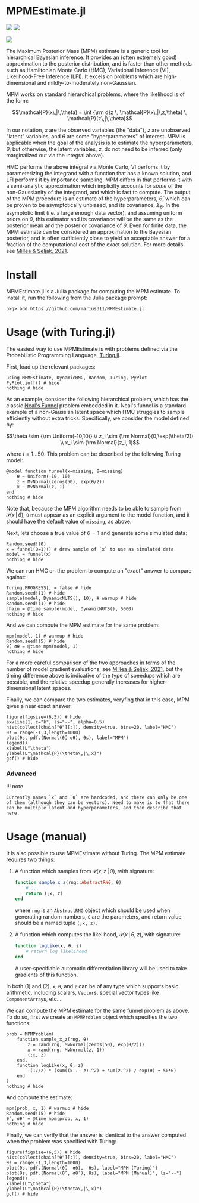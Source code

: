 # MPMEstimate.jl

[![](https://img.shields.io/badge/documentation-latest-blue.svg)](https://cosmicmar.com/MPMEstimate.jl/latest) [![](https://img.shields.io/badge/source-github-blue)](https://github.com/marius311/MPMEstimate.jl)

[![](https://github.com/marius311/MPMEstimate.jl/actions/workflows/docs.yml/badge.svg)](https://github.com/marius311/MPMEstimate.jl/actions/workflows/docs.yml)

The Maximum Posterior Mass (MPM) estimate is a generic tool for hierarchical Bayesian inference. It provides an (often extremely good) approximation to the posterior distribution, and is faster than other methods such as Hamiltonian Monte Carlo (HMC), Variational Inference (VI), Likelihood-Free Inference (LFI). It excels on problems which are high-dimensional and mildly-to-moderately non-Gaussian. 

MPM works on standard hierarchical problems, where the likelihood is of the form:

```math
\mathcal{P}(x\,|\,\theta) = \int {\rm d}z \, \mathcal{P}(x\,|\,z,\theta) \, \mathcal{P}(z\,|\,\theta)
```

In our notation, $x$ are the observed variables (the "data"), $z$ are unobserved "latent" variables, and $\theta$ are some "hyperparameters" of interest. MPM is applicable when the goal of the analysis is to estimate the hyperparameters, $\theta$, but otherwise, the latent variables, $z$, do not need to be inferred (only marginalized out via the integral above).

HMC performs the above integral via Monte Carlo, VI perfoms it by parameterizing the integrand with a function that has a known solution, and LFI performs it by importance sampling. MPM differs in that performs it with a semi-analytic approximation which implicilty accounts for *some* of the non-Gaussianity of the integrand, and which is fast to compute. The output of the MPM procedure is an estimate of the hyperparameters, $\hat \theta$, which can be proven to be asymptotically unbiased, and its covariance, $\Sigma_\theta$. In the asymptotic limit (i.e. a large enough data vector), and assuming uniform priors on $\theta$, this estimator and its covariance will be the same as the posterior mean and the posterior covariance of $\theta$. Even for finite data, the MPM estimate can be considered an approximation to the Bayesian posterior, and is often sufficiently close to yield an acceptable answer for a fraction of the computational cost of the exact solution. For more details see [Millea & Seljak, 2021](http://arxiv.org/inprep).

# Install

MPMEstimate.jl is a Julia package for computing the MPM estimate. To install it, run the following from the Julia package prompt:

```
pkg> add https://github.com/marius311/MPMEstimate.jl
```

# Usage (with Turing.jl)

The easiest way to use MPMEstimate is with problems defined via the Probabilistic Programming Language, [Turing.jl](https://turing.ml/stable/).

First, load up the relevant packages:

```@example 1
using MPMEstimate, DynamicHMC, Random, Turing, PyPlot
PyPlot.ioff() # hide
nothing # hide
```

As an example, consider the following hierarchical problem, which has the classic [Neal's Funnel](https://mc-stan.org/docs/2_18/stan-users-guide/reparameterization-section.html) problem embedded in it. Neal's funnel is a standard example of a non-Gaussian latent space which HMC struggles to sample efficiently without extra tricks. Specifically, we consider the model defined by:

```math
\theta \sim {\rm Uniform(-10,10)} \\ 
z_i \sim {\rm Normal}(0,\exp(\theta/2)) \\ 
x_i \sim {\rm Normal}(z_i, 1)
```

where $i=1...50$. This problem can be described by the following Turing model:
```@example 1
@model function funnel(x=missing; θ=missing)
    θ ~ Uniform(-10, 10)
    z ~ MvNormal(zeros(50), exp(θ/2))
    x ~ MvNormal(z, 1)
end
nothing # hide
```

Note that, because the MPM algorithm needs to be able to sample from $\mathcal{P}(x\,|\,\theta)$, `θ` must appear as an explicit argument to the model function, and it should have the default value of `missing`, as above.

Next, lets choose a true value of $\theta=1$ and generate some simulated data:

```@example 1
Random.seed!(0)
x = funnel(θ=1)() # draw sample of `x` to use as simulated data
model = funnel(x)
nothing # hide
```

We can run HMC on the problem to compute an "exact" answer to compare against:

```@example 1
Turing.PROGRESS[] = false # hide
Random.seed!(1) # hide
sample(model, DynamicNUTS(), 10); # warmup # hide
Random.seed!(1) # hide
chain = @time sample(model, DynamicNUTS(), 5000)
nothing # hide
```

And we can compute the MPM estimate for the same problem:

```@example 1
mpm(model, 1) # warmup # hide
Random.seed!(5) # hide
θ̂, σθ = @time mpm(model, 1)
nothing # hide
```

For a more careful comparison of the two approaches in terms of the number of model gradient evaluations, see [Millea & Seljak, 2021](http://arxiv.org/inprep), but the timing difference above is indicative of the type of speedups which are possible, and the relative speedup generally increases for higher-dimensional latent spaces. 


Finally, we can compare the two estimates, veryfing that in this case, MPM gives a near exact answer:

```@example 1
figure(figsize=(6,5)) # hide
axvline(1, c="k", ls="--", alpha=0.5)
hist(collect(chain["θ"][:]), density=true, bins=20, label="HMC")
θs = range(-1,3,length=1000)
plot(θs, pdf.(Normal(θ̂, σθ), θs), label="MPM")
legend()
xlabel(L"\theta")
ylabel(L"\mathcal{P}(\theta\,|\,x)")
gcf() # hide
```

### Advanced

!!! note

    Currently names `x` and `θ` are hardcoded, and there can only be one of them (although they can be vectors). Need to make is to that there can be multiple latent and hyperparameters, and then describe that here. 


# Usage (manual)

It is also possible to use MPMEstimate without Turing. The MPM estimate requires two things:

1. A function which samples from $\mathcal{P}(x,z\,|\,\theta)$, with signature:

   ```julia
   function sample_x_z(rng::AbstractRNG, θ)
       # ...
       return (;x, z)
   end
   ```

   where `rng` is an `AbstractRNG` object which should be used when generating random numbers, `θ` are the parameters, and return value should be a named tuple `(;x, z)`. 
    
2. A function which computes the likelihood, $\mathcal{P}(x\,|\,\theta,z)$, with signature:

   ```julia
   function logLike(x, θ, z) 
       # return log likelihood
   end
   ```

   A user-specifiable automatic differentiation library will be used to take gradients of this function. 

In both (1) and (2), `x`, `θ`, and `z` can be of any type which supports basic arithmetic, including scalars, `Vector`s, special vector types like `ComponentArray`s, etc...

We can compute the MPM estimate for the same funnel problem as above. To do so, first we create an `MPMProblem` object which specifies the two functions:

```@example 1
prob = MPMProblem(
    function sample_x_z(rng, θ)
        z = rand(rng, MvNormal(zeros(50), exp(θ/2)))
        x = rand(rng, MvNormal(z, 1))
        (;x, z)
    end,
    function logLike(x, θ, z)
        -(1//2) * (sum((x .- z).^2) + sum(z.^2) / exp(θ) + 50*θ)
    end
)
nothing # hide
```

And compute the estimate:

```@example 1
mpm(prob, x, 1) # warmup # hide
Random.seed!(5) # hide
θ̂′, σθ′ = @time mpm(prob, x, 1)
nothing # hide
```

Finally, we can verify that the answer is identical to the answer computed when the problem was specified with Turing:

```@example 1
figure(figsize=(6,5)) # hide
hist(collect(chain["θ"][:]), density=true, bins=20, label="HMC")
θs = range(-1,3,length=1000)
plot(θs, pdf.(Normal(θ̂,  σθ),  θs), label="MPM (Turing)")
plot(θs, pdf.(Normal(θ̂′, σθ′), θs), label="MPM (Manual)", ls="--")
legend()
xlabel(L"\theta")
ylabel(L"\mathcal{P}(\theta\,|\,x)")
gcf() # hide
```